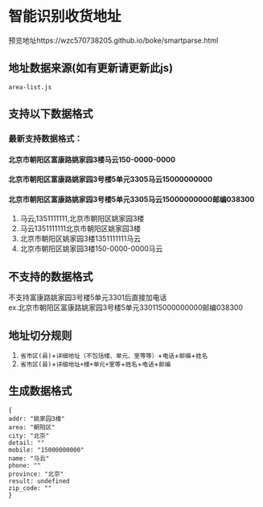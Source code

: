 # 智能识别收货地址
预览地址https://wzc570738205.github.io/boke/smartparse.html



## 地址数据来源(如有更新请更新此js)
```
area-list.js
```
## 支持以下数据格式
### 最新支持数据格式：
#### 北京市朝阳区富康路姚家园3楼马云150-0000-0000
#### 北京市朝阳区富康路姚家园3号楼5单元3305马云15000000000
#### 北京市朝阳区富康路姚家园3号楼5单元3305马云15000000000邮编038300
1. 马云,1351111111,北京市朝阳区姚家园3楼
2. 马云1351111111北京市朝阳区姚家园3楼
3. 北京市朝阳区姚家园3楼1351111111马云
4. 北京市朝阳区姚家园3楼150-0000-0000马云
## 不支持的数据格式
不支持富康路姚家园3号楼5单元3301后直接加电话<br>
ex.北京市朝阳区富康路姚家园3号楼5单元330115000000000邮编038300

## 地址切分规则
1. `省市区(县)`+`详细地址（不包括楼、单元、室等等）`+`电话`+`邮编`+`姓名`
2. `省市区(县)`+`详细地址+楼+单元+室等`+`姓名`+`电话`+`邮编`
## 生成数据格式
```
{
addr: "姚家园3楼"
area: "朝阳区"
city: "北京"
detail: ""
mobile: "15000000000"
name: "马云"
phone: ""
province: "北京"
result: undefined
zip_code: ""
}
```

